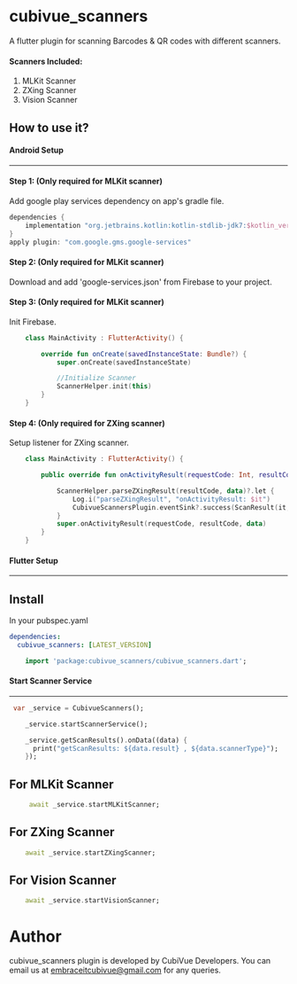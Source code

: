 # cubivue_scanners

A flutter plugin for scanning Barcodes & QR codes with different scanners.

#### Scanners Included:

1. MLKit Scanner
2. ZXing Scanner
3. Vision Scanner

## How to use it?

#### Android Setup
___________________

#### Step 1: (Only required for MLKit scanner)
Add google play services dependency on app's gradle file.

```groovy
dependencies {
    implementation "org.jetbrains.kotlin:kotlin-stdlib-jdk7:$kotlin_version"
}
apply plugin: "com.google.gms.google-services"
```

#### Step 2: (Only required for MLKit scanner)
Download and add 'google-services.json' from Firebase to your project.

#### Step 3: (Only required for MLKit scanner)
Init Firebase.

```kotlin
    class MainActivity : FlutterActivity() {

        override fun onCreate(savedInstanceState: Bundle?) {
            super.onCreate(savedInstanceState)

            //Initialize Scanner
            ScannerHelper.init(this)
        }
    }
```

#### Step 4: (Only required for ZXing scanner)
Setup listener for ZXing scanner.

```kotlin
    class MainActivity : FlutterActivity() {

        public override fun onActivityResult(requestCode: Int, resultCode: Int, data: Intent?) {

            ScannerHelper.parseZXingResult(resultCode, data)?.let {
                Log.i("parseZXingResult", "onActivityResult: $it")
                CubivueScannersPlugin.eventSink?.success(ScanResult(it, ScannerType.ZXING.value).toString())
            }
            super.onActivityResult(requestCode, resultCode, data)
        }
    }
```

#### Flutter Setup
___________________

## Install
In your pubspec.yaml

```yaml
dependencies:
  cubivue_scanners: [LATEST_VERSION]
```

```dart
    import 'package:cubivue_scanners/cubivue_scanners.dart';
```


#### Start Scanner Service
__________________________________


```dart
 var _service = CubivueScanners();

    _service.startScannerService();

    _service.getScanResults().onData((data) {
      print("getScanResults: ${data.result} , ${data.scannerType}");
    });
```


## For MLKit Scanner

```dart
     await _service.startMLKitScanner;
```

## For ZXing Scanner

```dart
    await _service.startZXingScanner;
```

## For Vision Scanner

```dart
    await _service.startVisionScanner;
```

# Author

cubivue_scanners plugin is developed by CubiVue Developers. You can email us at <embraceitcubivue@gmail.com> for any queries.